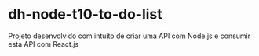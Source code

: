 # dh-node-t10-to-do-list
Projeto desenvolvido com intuito de criar uma API com Node.js e consumir esta API com React.js
